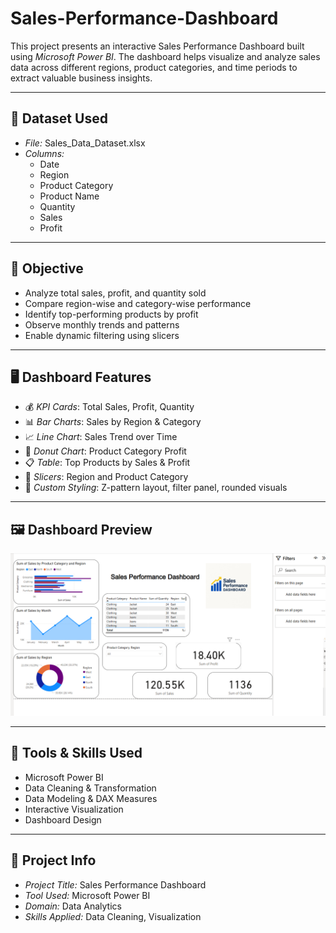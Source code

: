 # Sales-Performance-Dashboard
This project presents an interactive Sales Performance Dashboard built using *Microsoft Power BI*. The dashboard helps visualize and analyze sales data across different regions, product categories, and time periods to extract valuable business insights.

---

## 📁 Dataset Used

- *File:* Sales_Data_Dataset.xlsx
- *Columns:*
  - Date
  - Region
  - Product Category
  - Product Name
  - Quantity
  - Sales
  - Profit

---

## 🎯 Objective

- Analyze total sales, profit, and quantity sold
- Compare region-wise and category-wise performance
- Identify top-performing products by profit
- Observe monthly trends and patterns
- Enable dynamic filtering using slicers

---

## 🖥️ Dashboard Features

- 💰 *KPI Cards*: Total Sales, Profit, Quantity
- 📊 *Bar Charts*: Sales by Region & Category
- 📈 *Line Chart*: Sales Trend over Time
- 🍩 *Donut Chart*: Product Category Profit
- 📋 *Table*: Top Products by Sales & Profit
- 🔘 *Slicers*: Region and Product Category
- 🎨 *Custom Styling*: Z-pattern layout, filter panel, rounded visuals

---

## 🖼️ Dashboard Preview

![Dashboard Screenshot](Preview.png)

---

## 🧰 Tools & Skills Used

- Microsoft Power BI
- Data Cleaning & Transformation
- Data Modeling & DAX Measures
- Interactive Visualization
- Dashboard Design

---

## 📅 Project Info

- *Project Title:* Sales Performance Dashboard
- *Tool Used:* Microsoft Power BI
- *Domain:* Data Analytics
- *Skills Applied:* Data Cleaning, Visualization
